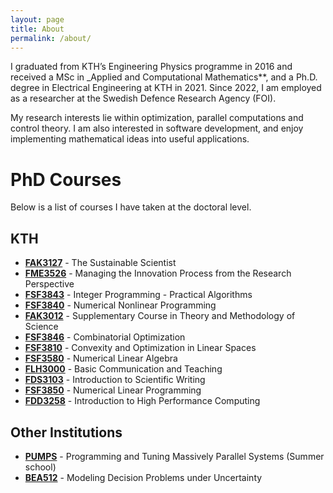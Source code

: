 ```yaml
---
layout: page
title: About
permalink: /about/
---
```


I graduated from KTH’s Engineering Physics programme in 2016 and received a MSc in _Applied and Computational Mathematics**, and a Ph.D. degree in Electrical Engineering at KTH in 2021. Since 2022, I am employed as a researcher at the Swedish Defence Research Agency (FOI).

My research interests lie within optimization, parallel computations and control theory. I am also interested in software development, and enjoy implementing mathematical ideas into useful applications.

# PhD Courses
Below is a list of courses I have taken at the doctoral level.
## KTH
* [**FAK3127**](https://www.kth.se/student/kurser/kurs/FAK3127?l=en) - The Sustainable Scientist
* [**FME3526**](https://www.kth.se/student/kurser/kurs/FME3526?l=en) - Managing the Innovation Process from the Research Perspective
* [**FSF3843**](https://www.kth.se/student/kurser/kurs/FSF3843?l=en) - Integer Programming - Practical Algorithms
* [**FSF3840**](https://www.kth.se/student/kurser/kurs/FSF3840?l=en) - Numerical Nonlinear Programming
* [**FAK3012**](https://www.kth.se/student/kurser/kurs/FAK3012?l=en) - Supplementary Course in Theory and Methodology of Science
* [**FSF3846**](https://www.kth.se/student/kurser/kurs/FSF3846?l=en) - Combinatorial Optimization
* [**FSF3810**](https://www.kth.se/student/kurser/kurs/FSF3810?l=en) - Convexity and Optimization in Linear Spaces
* [**FSF3580**](https://www.kth.se/student/kurser/kurs/FSF3580?l=en) - Numerical Linear Algebra
* [**FLH3000**](https://www.kth.se/student/kurser/kurs/FLH3000?l=en) - Basic Communication and Teaching
* [**FDS3103**](https://www.kth.se/student/kurser/kurs/FDS3103?l=en) - Introduction to Scientific Writing
* [**FSF3850**](https://www.kth.se/student/kurser/kurs/FSF3850?l=en) - Numerical Linear Programming
* [**FDD3258**](https://www.kth.se/student/kurser/kurs/FDD3258?l=en) - Introduction to High Performance Computing

## Other Institutions
* [**PUMPS**](http://bcw.ac.upc.edu/PUMPS2017/) - Programming and Tuning Massively Parallel Systems (Summer school)
* [**BEA512**](https://www.nhh.no/en/courses/modeling-decision-problems-under-uncertainty/) - Modeling Decision Problems under Uncertainty
